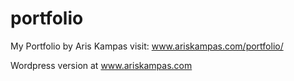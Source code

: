# portfolio
My Portfolio
by Aris Kampas
visit: www.ariskampas.com/portfolio/

Wordpress version at www.ariskampas.com
